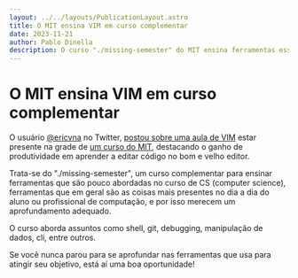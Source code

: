```yaml
---
layout: ../../layouts/PublicationLayout.astro
title: O MIT ensina VIM em curso complementar
date: 2023-11-21
author: Pablo Dinella
description: O curso "./missing-semester" do MIT ensina ferramentas essenciais para qualquer programador
--- 
```


# O MIT ensina VIM em curso complementar

O usuário [@ericvna](https://twitter.com/ericvna/) no Twitter, [postou sobre uma aula de VIM](https://twitter.com/ericvna/status/1726223805453090852) estar presente na grade de [um curso do MIT](https://missing.csail.mit.edu/), destacando o ganho de produtividade em aprender a editar código no bom e velho editor.

Trata-se do "./missing-semester", um curso complementar para ensinar ferramentas que são pouco abordadas no curso de CS (computer science), ferramentas que em geral são as coisas mais presentes no dia a dia do aluno ou profissional de computação, e por isso merecem um aprofundamento adequado.

O curso aborda assuntos como shell, git, debugging, manipulação de dados, cli, entre outros.

Se você nunca parou para se aprofundar nas ferramentas que usa para atingir seu objetivo, está aí uma boa oportunidade!